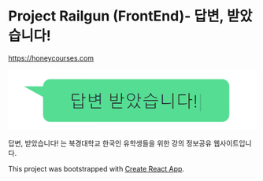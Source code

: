 # Project Railgun (FrontEnd)- 답변, 받았습니다!

https://honeycourses.com


![alt text](https://github.com/Honeycourse/honeycourses-frontend/blob/main/2a08b3abb803c6f2c999fcc7e7d0cfb.png)

답변, 받았습니다! 는 북경대학교 한국인 유학생들을 위한 강의 정보공유 웹사이트입니다.

This project was bootstrapped with [Create React App](https://github.com/facebook/create-react-app).
